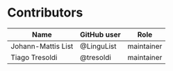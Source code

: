 # Contributors

Name | GitHub user | Role
--- | --- | ---
Johann-Mattis List | @LinguList | maintainer
Tiago Tresoldi | @tresoldi | maintainer

